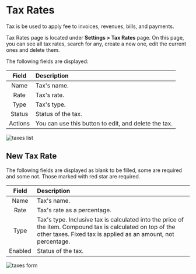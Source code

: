 Tax Rates
=========

Tax is be used to apply fee to invoices, revenues, bills, and payments.

Tax Rates page is located under **Settings > Tax Rates** page. On this page, you can see all tax rates, search for any, create a new one, edit the current ones and delete them.

The following fields are displayed:

|  Field  | Description                                          |
| :-----: | :--------------------------------------------------- |
|  Name   | Tax's name.                                          |
|  Rate   | Tax's rate.                                          |
|  Type   | Tax's type.                                          |
| Status  | Status of the tax.                                   |
| Actions | You can use this button to edit, and delete the tax. |

![taxes list](_images/tax-rates.gif)

## New Tax Rate

The following fields are displayed as blank to be filled, some are required and some not. Those marked with red star are required.

|  Field  | Description                                                                                                                                                                  |
| :-----: | :--------------------------------------------------------------------------------------------------------------------------------------------------------------------------- |
|  Name   | Tax's name.                                                                                                                                                                  |
|  Rate   | Tax's rate as a percentage.                                                                                                                                                  |
|  Type   | Tax's type. Inclusive tax is calculated into the price of the item. Compound tax is calculated on top of the other taxes. Fixed tax is applied as an amount, not percentage. |
| Enabled | Status of the tax.                                                                                                                                                           |

![taxes form](_images/tax-rates-add-new.gif)


